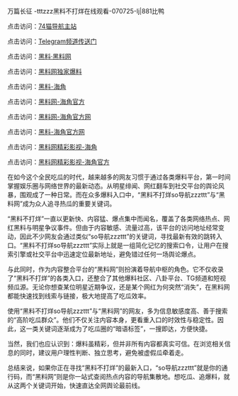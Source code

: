 万篇长征 -tttzzz黑料不打烊在线观看-070725-lj|881比鸭

点击访问：<a href="https://74mao.com/">74猫导航主站</a>

点击访问：<a href="https://74mao.com/">Telegram频道传送门</a>

点击访问：<a href="https://heiliaolvzlu3.pages.dev">黑料·黑料网</a>

点击访问：<a href="https://heiliaoyvnrda.pages.dev">黑料网独家爆料</a>


点击访问：<a href="https://tyer.pages.dev/">黑料-海角</a>

点击访问：<a href="https://gdas.pages.dev/">黑料网-海角官方</a>

点击访问：<a href="https://jha.pages.dev/">黑料网-海角官方网</a>

点击访问：<a href="https://sdbsd.pages.dev/">黑料-海角官方网</a>

点击访问：<a href="https://fge-7ja.pages.dev/">黑料网精彩影视-海角</a>

点击访问：<a href="https://sdfsh.pages.dev/">黑料网精彩影视-海角官方</a>

在如今这个全民吃瓜的时代，越来越多的网友习惯于通过各类爆料平台，第一时间掌握娱乐圈与网络世界的最新动态。从明星绯闻、网红翻车到社交平台的舆论风暴，围观成了一种日常。而在众多爆料入口中，“黑料不打烊so导航zzzttt”与“黑料网”成为众人追寻热瓜的重要关键词。

“黑料不打烊”一直以更新快、内容猛、爆点集中而闻名，覆盖了各类网络热点、网红黑料与明星争议事件。但由于内容敏感、流量过高，该平台的访问地址经常变动，因此不少网友会通过类似“so导航zzzttt”的关键词，寻找最新有效的跳转入口。“黑料不打烊so导航zzzttt”实际上就是一组简化记忆的搜索口令，让用户在搜索引擎或社交平台中迅速定位最新地址，避免错过任何一场舆论爆点。

与此同时，作为内容整合平台的“黑料网”则扮演着导航中枢的角色。它不仅收录了“黑料不打烊”的各类入口，还整合了其他爆料社区、八卦平台、TG频道和短视频瓜源。无论你想查某位明星近期争议，还是某个网红为何突然“消失”，在黑料网都能快速找到线索与链接，极大地提高了吃瓜效率。

使用“黑料不打烊so导航zzzttt”与“黑料网”的网友，多为信息敏感度高、善于搜索的“高阶吃瓜群众”。他们不仅关注内容本身，更看重入口的时效性与稳定性。因此，这一类关键词逐渐成为了吃瓜圈的“暗语标签”，一搜即达，方便快捷。

当然，我们也应认识到：爆料虽精彩，但并非所有内容都真实可信。在浏览相关信息的同时，建议用户理性判断、独立思考，避免被虚假瓜牵着走。

总结来说，如果你正在寻找“黑料不打烊”的最新入口，“so导航zzzttt”就是你的通行码，而“黑料网”则是你一站式查阅热点内容的导航集散地。想吃瓜、追爆料，就从这两个关键词开始，快速直达全网舆论最前线。
